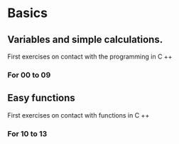# Basics

## Variables and simple calculations.

First exercises on contact with the programming in C ++

### For 00 to 09

## Easy functions

First exercises on contact with functions in C ++

### For 10 to 13
